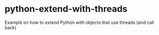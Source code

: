 # python-extend-with-threads
Example on how to extend Python with objects that use threads (and call back)
